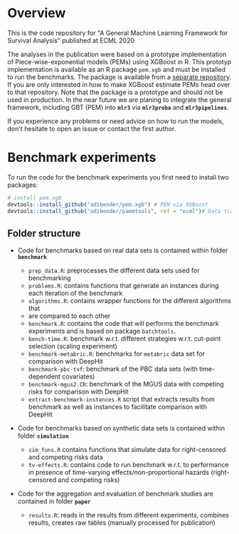 # Overview
This is the code repository for "A General Machine Learning Framework for Survival Analysis" published at ECML 2020

The analyses in the publication were based on a prototype implementation of
Piece-wise-exponential models (PEMs) using XGBoost in R. This prototyp implementation
is available as an R package `pem.xgb` and must be installed to run the
benchmarks. The package is available from a [separate repository](https://github.com/adibender/pem.xgb). If you are only interested in how to make XGBoost
estimate PEMs head over to that repository. Note that the package is a prototype and should not be used in production. In the near future we are planing to integrate the general framework, including GBT (PEM) into **`mlr3`** via **`mlr3proba`** and
**`mlr3pipelines`**.

If you experience any problems or need advice on how to run the models, don't
hesitate to open an issue or contact the first author.

# Benchmark experiments
To run the code for the benchmark experiments you first need to install
two packages:


```r
# install pem.xgb
devtools::install_github("adibender/pem.xgb") # PEM via XGBoost
devtools::install_github("adibender/pammtools", ref = "ecml")# Data trafo
```

## Folder structure
- Code for benchmarks based on real data sets is contained within folder
**`benchmark`**
  - `prep_data.R`: preprocesses the different data sets used for benchmarking
  - `problems.R`: contains functions that generate an instances during each
  iteration of the benchmark
  - `algorithms.R`: contains wrapper functions for the different algorithms that
  - are compared to each other
  - `benchmark.R`: contains the code that will performs the benchmark experiments
  and is based on package `batchtools`.
  - `bench-time.R`: benchmark w.r.t. different strategies w.r.t. cut-point selection (scaling experiment)
  - `benchmark-metabric.R`: benchmarks for `metabric` data set for comparison with DeepHit
  - `benchmark-pbc-tvf`: benchmark of the PBC data sets (with time-dependent covariates)
  - `benchmark-mgus2.CR`: benchmark of the MGUS data with competing risks for
  comparison with DeepHit
  - `extract-benchmark-instances.R` script that extracts results from benchmark
  as well as instances to facilitate comparison with DeepHit

- Code for benchmarks based on synthetic data sets is contained within
folder **`simulation`**
  - `sim_funs.R` contains functions that simulate data for right-censored and
  competing risks data
  - `tv-effects.R`: contains code to run benchmark w.r.t. to performance in presence of time-varying effects/non-proportional hazards (right-censored and competing
  risks)

- Code for the aggregation and evaluation of benchmark studies are contained in folder **`paper`**
  - `results.R`: reads in the results from different experiments, combines results, creates raw tables (manually processed for publication)
